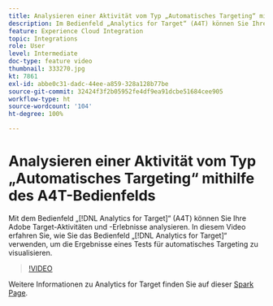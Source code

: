 ```yaml
---
title: Analysieren einer Aktivität vom Typ „Automatisches Targeting“ mithilfe des A4T-Bedienfelds
description: Im Bedienfeld „Analytics for Target“ (A4T) können Sie Ihre Adobe Target-Aktivitäten und -Erlebnisse analysieren. In diesem Video erfahren Sie, wie Sie mit dem Bedienfeld „Analytics for Target“ die Ergebnisse eines Tests für automatisches Targeting visualisieren können.
feature: Experience Cloud Integration
topic: Integrations
role: User
level: Intermediate
doc-type: feature video
thumbnail: 333270.jpg
kt: 7861
exl-id: abbe0c31-dadc-44ee-a859-328a128b77be
source-git-commit: 32424f3f2b05952fe4df9ea91dcbe51684cee905
workflow-type: ht
source-wordcount: '104'
ht-degree: 100%

---
```


# Analysieren einer Aktivität vom Typ „Automatisches Targeting“ mithilfe des A4T-Bedienfelds

Mit dem Bedienfeld „[!DNL Analytics for Target]“ (A4T) können Sie Ihre Adobe Target-Aktivitäten und -Erlebnisse analysieren. In diesem Video erfahren Sie, wie Sie das Bedienfeld „[!DNL Analytics for Target]“ verwenden, um die Ergebnisse eines Tests für automatisches Targeting zu visualisieren.

>[!VIDEO](https://video.tv.adobe.com/v/333270/?quality=12&learn=on)

Weitere Informationen zu Analytics for Target finden Sie auf dieser [Spark Page](https://spark.adobe.com/page/Lo3Spm4oBOvwF/).
